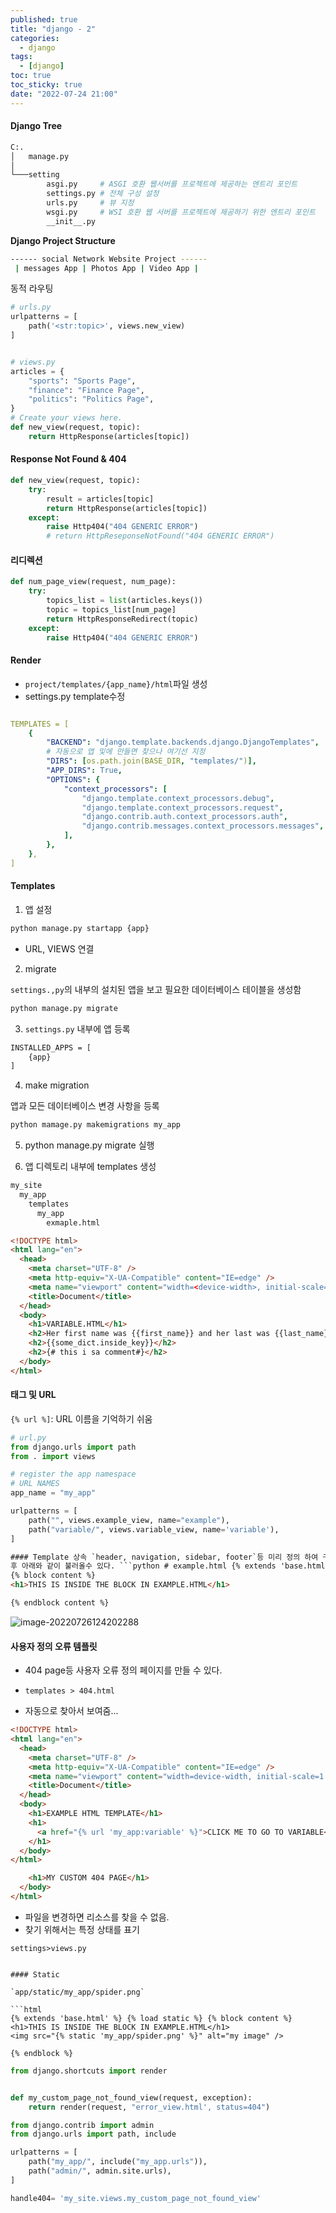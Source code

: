 ```yaml
---
published: true
title: "django - 2"
categories:
  - django
tags:
  - [django]
toc: true
toc_sticky: true
date: "2022-07-24 21:00"
---
```


#### Django Tree

```bash
C:.
│   manage.py
│
└───setting
        asgi.py     # ASGI 호환 웹서버를 프로젝트에 제공하는 엔트리 포인트
        settings.py # 전체 구성 설정
        urls.py     # 뷰 지정
        wsgi.py     # WSI 호환 웹 서버를 프로젝트에 제공하기 위한 엔트리 포인트
        __init__.py
```

**Django Project Structure**

```bash
------ social Network Website Project ------
 | messages App | Photos App | Video App |
```

동적 라우팅

```python
# urls.py
urlpatterns = [
    path('<str:topic>', views.new_view)
]


# views.py
articles = {
    "sports": "Sports Page",
    "finance": "Finance Page",
    "politics": "Politics Page",
}
# Create your views here.
def new_view(request, topic):
    return HttpResponse(articles[topic])
```

#### Response Not Found & 404

```python
def new_view(request, topic):
    try:
        result = articles[topic]
        return HttpResponse(articles[topic])
    except:
        raise Http404("404 GENERIC ERROR")
        # return HttpReseponseNotFound("404 GENERIC ERROR")
```

#### 리디렉션

```python
def num_page_view(request, num_page):
    try:
        topics_list = list(articles.keys())
        topic = topics_list[num_page]
        return HttpResponseRedirect(topic)
    except:
        raise Http404("404 GENERIC ERROR")
```

#### Render

- `project/templates/{app_name}/html`파일 생성
- settings.py template수정

```yaml

TEMPLATES = [
    {
        "BACKEND": "django.template.backends.django.DjangoTemplates",
        # 자동으로 앱 및에 만들면 찾으나 여기선 지정
        "DIRS": [os.path.join(BASE_DIR, "templates/")],
        "APP_DIRS": True,
        "OPTIONS": {
            "context_processors": [
                "django.template.context_processors.debug",
                "django.template.context_processors.request",
                "django.contrib.auth.context_processors.auth",
                "django.contrib.messages.context_processors.messages",
            ],
        },
    },
]
```

#### Templates

1. 앱 설정

```bash
python manage.py startapp {app}
```

- URL, VIEWS 연결

2. migrate

`settings.,py`의 내부의 설치된 앱을 보고 필요한 데이터베이스 테이블을 생성함

```bash
python manage.py migrate
```

3. `settings.py` 내부에 앱 등록

```bash
INSTALLED_APPS = [
	{app}
]
```

4. make migration

앱과 모든 데이터베이스 변경 사항을 등록

```bash
python mamage.py makemigrations my_app
```

5. python manage.py migrate 실행

6. 앱 디렉토리 내부에 templates 생성

```bash
my_site
  my_app
    templates
      my_app
        exmaple.html
```

```html
<!DOCTYPE html>
<html lang="en">
  <head>
    <meta charset="UTF-8" />
    <meta http-equiv="X-UA-Compatible" content="IE=edge" />
    <meta name="viewport" content="width=<device-width>, initial-scale=1.0" />
    <title>Document</title>
  </head>
  <body>
    <h1>VARIABLE.HTML</h1>
    <h2>Her first name was {{first_name}} and her last was {{last_name}}</h2>
    <h2>{{some_dict.inside_key}}</h2>
    <h2>{# this i sa comment#}</h2>
  </body>
</html>
```

#### 태그 및 URL

`{% url %]`: URL 이름을 기억하기 쉬움

```python
# url.py
from django.urls import path
from . import views

# register the app namespace
# URL NAMES
app_name = "my_app"

urlpatterns = [
	path("", views.example_view, name="example"),
    path("variable/", views.variable_view, name='variable'),
]
```

````html
#### Template 상속 `header, navigation, sidebar, footer`등 미리 정의 하여 구성한
후 아래와 같이 불러올수 있다. ```python # example.html {% extends 'base.html' %}
{% block content %}
<h1>THIS IS INSIDE THE BLOCK IN EXAMPLE.HTML</h1>

{% endblock content %}
````

![image-20220726124202288](../../../assets/images/posts/2022-07-24-post-django-2/image-20220726124202288.png)

#### 사용자 정의 오류 템플릿

- 404 page등 사용자 오류 정의 페이지를 만들 수 있다.

- `templates > 404.html`
- 자동으로 찾아서 보여줌...

```html
<!DOCTYPE html>
<html lang="en">
  <head>
    <meta charset="UTF-8" />
    <meta http-equiv="X-UA-Compatible" content="IE=edge" />
    <meta name="viewport" content="width=device-width, initial-scale=1.0" />
    <title>Document</title>
  </head>
  <body>
    <h1>EXAMPLE HTML TEMPLATE</h1>
    <h1>
      <a href="{% url 'my_app:variable' %}">CLICK ME TO GO TO VARIABLE</a>
    </h1>
  </body>
</html>

    <h1>MY CUSTOM 404 PAGE</h1>
  </body>
</html>
```

- 파일을 변경하면 리소스를 찾을 수 없음.
- 찾기 위해서는 특정 상태를 표기

`settings>views.py`

````

#### Static

`app/static/my_app/spider.png`

```html
{% extends 'base.html' %} {% load static %} {% block content %}
<h1>THIS IS INSIDE THE BLOCK IN EXAMPLE.HTML</h1>
<img src="{% static 'my_app/spider.png' %}" alt="my image" />

{% endblock %}
````

```python
from django.shortcuts import render


def my_custom_page_not_found_view(request, exception):
    return render(request, "error_view.html', status=404")
```

```python
from django.contrib import admin
from django.urls import path, include

urlpatterns = [
    path("my_app/", include("my_app.urls")),
    path("admin/", admin.site.urls),
]

handle404= 'my_site.views.my_custom_page_not_found_view'
```
